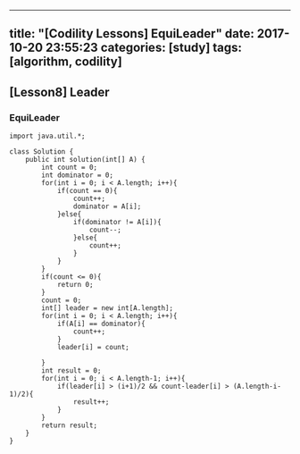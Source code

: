  ---
title:  "[Codility Lessons] EquiLeader"
date:   2017-10-20 23:55:23
categories: [study]
tags: [algorithm, codility]
---
## [Lesson8] Leader
### EquiLeader

```
import java.util.*;

class Solution {
    public int solution(int[] A) {
        int count = 0;
        int dominator = 0;
        for(int i = 0; i < A.length; i++){
            if(count == 0){
                count++;
                dominator = A[i];
            }else{
                if(dominator != A[i]){
                    count--;
                }else{
                    count++;    
                }
            }
        }
        if(count <= 0){
            return 0;    
        }
        count = 0;
        int[] leader = new int[A.length];
        for(int i = 0; i < A.length; i++){
            if(A[i] == dominator){
                count++;    
            }
            leader[i] = count;

        }
        int result = 0;
        for(int i = 0; i < A.length-1; i++){
            if(leader[i] > (i+1)/2 && count-leader[i] > (A.length-i-1)/2){
                result++;    
            }    
        }
        return result;
    }
}
```

